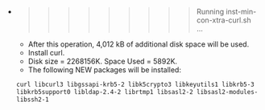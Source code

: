 * >>>>>>>>> Running inst-min-con-xtra-curl.sh ...
  * After this operation, 4,012 kB of additional disk space will be used.
  * Install curl.
  * Disk size = 2268156K. Space Used = 5892K.
  * The following NEW packages will be installed:
  ```bash
  curl libcurl3 libgssapi-krb5-2 libk5crypto3 libkeyutils1 libkrb5-3
  libkrb5support0 libldap-2.4-2 librtmp1 libsasl2-2 libsasl2-modules-db
  libssh2-1
  ```
